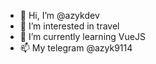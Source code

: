 - 👋 Hi, I’m @azykdev
- 👀 I’m interested in travel
- 🌱 I’m currently learning VueJS
- 📫 My telegram @azyk9114

<!---
azykdev/azykdev is a ✨ special ✨ repository because its `README.md` (this file) appears on your GitHub profile.
You can click the Preview link to take a look at your changes.
--->
